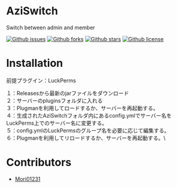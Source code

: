 # AziSwitch

Switch between admin and member

[![Github issues](https://img.shields.io/github/issues/AzisabaNetwork/AziSwitch)](https://github.com/AzisabaNetwork/AziSwitch/issues)
[![Github forks](https://img.shields.io/github/forks/AzisabaNetwork/AziSwitch)](https://github.com/AzisabaNetwork/AziSwitch/network/members)
[![Github stars](https://img.shields.io/github/stars/AzisabaNetwork/AziSwitch)](https://github.com/AzisabaNetwork/AziSwitch/stargazers)
[![Github license](https://img.shields.io/github/license/AzisabaNetwork/AziSwitch)](https://github.com/AzisabaNetwork/AziSwitch/LICENSE)

# Installation
前提プラグイン：LuckPerms

１：Releasesから最新のjarファイルをダウンロード\
２：サーバーのpluginsフォルダに入れる\
３：Plugmanを利用してロードするか、サーバーを再起動する。\
４：生成されたAziSwitchフォルダ内にあるconfig.ymlでサーバー名をLuckPerms上でのサーバー名に変更する。\
５：config.ymlのLuckPermsのグループ名を必要に応じて編集する。\
６：Plugmanを利用してリロードするか、サーバーを再起動する。\

# Contributors
- [Mori01231](https://github.com/Mori01231)

